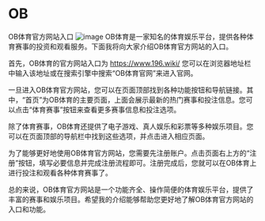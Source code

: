 # OB
OB体育官方网站入口
![image](https://user-images.githubusercontent.com/132263395/235567300-2524cfc4-0a32-4963-a451-54341f0589ed.png)
OB体育是一家知名的体育娱乐平台，提供各种体育赛事的投资和观看服务。下面我将向大家介绍OB体育官方网站的入口。

首先，OB体育的官方网站入口为 https://www.196.wiki/
您可以在浏览器地址栏中输入该地址或在搜索引擎中搜索“OB体育官网”来进入官网。

一旦进入OB体育官方网站，您可以在页面顶部找到各种功能按钮和导航链接。其中，“首页”为OB体育的主要页面，上面会展示最新的热门赛事和投注信息。您可以点击“体育赛事”按钮来查看更多赛事信息和投注选项。

除了体育赛事，OB体育还提供了电子游戏、真人娱乐和彩票等多种娱乐项目。您可以在页面顶部的导航栏中找到这些选项，并点击进入相应页面。

为了能够更好地使用OB体育官方网站，您需要先注册账户。点击页面右上方的“注册”按钮，填写必要信息并完成注册流程即可。注册完成后，您就可以在OB体育上进行投注和观看各种体育赛事了。

总的来说，OB体育官方网站是一个功能齐全、操作简便的体育娱乐平台，提供了丰富的赛事和娱乐项目。希望我的介绍能够帮助您更好地了解OB体育官方网站的入口和功能。
